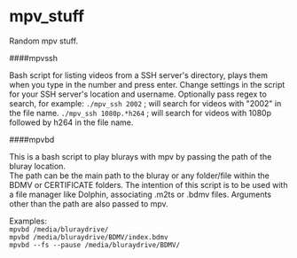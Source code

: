 # mpv_stuff
Random mpv stuff.

####mpvssh

Bash script for listing videos from a SSH server's directory,
plays them when you type in the number and press enter.
Change settings in the script for your SSH server's location and username.
Optionally pass regex to search, for example:
`./mpv_ssh 2002`         ; will search for videos with "2002" in the file name.
`./mpv_ssh 1080p.*h264`  ; will search for videos with 1080p followed by h264 in the file name.

####mpvbd

This is a bash script to play blurays with mpv by passing the path of the bluray location.  
The path can be the main path to the bluray or any folder/file within the BDMV or CERTIFICATE folders.
The intention of this script is to be used with a file manager like Dolphin, associating .m2ts or .bdmv files.
Arguments other than the path are also passed to mpv.

Examples:  
`mpvbd /media/bluraydrive/`  
`mpvbd /media/bluraydrive/BDMV/index.bdmv`  
`mpvbd --fs --pause /media/bluraydrive/BDMV/`
